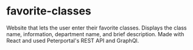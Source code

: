 # favorite-classes
Website that lets the user enter their favorite classes. Displays the class name, information, department name, and brief description. Made with React and used Peterportal's REST API and GraphQl.
